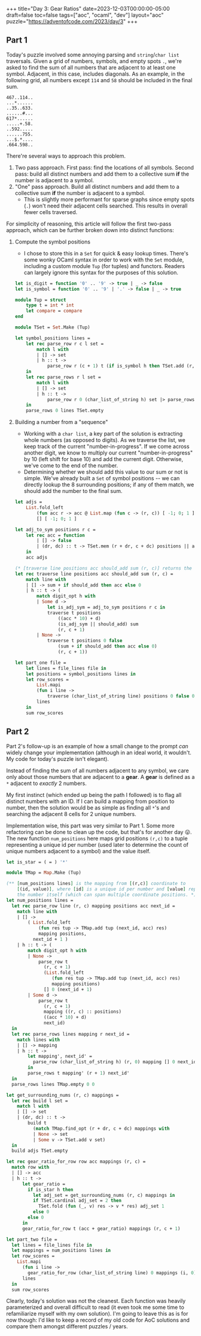 +++
title="Day 3: Gear Ratios"
date=2023-12-03T00:00:00-05:00
draft=false
toc=false
tags=["aoc", "ocaml", "dev"]
layout="aoc"
puzzle="https://adventofcode.com/2023/day/3"
+++

## Part 1

Today's puzzle involved some annoying parsing and `string`/`char list` traversals.  Given a grid of numbers, symbols, and empty spots `.`, we're asked to find the sum of all numbers that are adjacent to at least one symbol.  Adjacent, in this case, includes diagonals.  As an example, in the following grid, all numbers except `114` and `58` should be included in the final sum.

```text
467..114..
...*......
..35..633.
......#...
617*......
.....+.58.
..592.....
......755.
...$.*....
.664.598..
```

There're several ways to approach this problem.
1. Two pass approach.  First pass: find the locations of all symbols.  Second pass: build all distinct numbers and add them to a collective sum **if** the number is adjacent to a symbol.
2. "One" pass approach. Build all distinct numbers and add them to a collective sum **if** the number is adjacent to a symbol.
    - This is slightly more performant for sparse graphs since empty spots (`.`) won't need their adjacent cells searched.  This results in overall fewer cells traversed.

For simplicity of reasoning, this article will follow the first two-pass approach, which can be further broken down into distinct functions:
1. Compute the symbol positions
    - I chose to store this in a `Set` for quick & easy lookup times.  There's some wonky OCaml syntax in order to work with the `Set` module, including a custom module `Tup` (for tuples) and functors.  Readers can largely ignore this syntax for the purposes of this solution.
    ```ocaml
    let is_digit = function '0' .. '9' -> true | _ -> false
    let is_symbol = function '0' .. '9' | '.' -> false | _ -> true

    module Tup = struct
        type t = int * int
        let compare = compare
    end

    module TSet = Set.Make (Tup)

    let symbol_positions lines =
        let rec parse_row r c l set =
            match l with
            | [] -> set
            | h :: t ->
                parse_row r (c + 1) t (if is_symbol h then TSet.add (r, c) set else set)
        in
        let rec parse_rows r l set =
            match l with
            | [] -> set
            | h :: t ->
                parse_row r 0 (char_list_of_string h) set |> parse_rows (r + 1) t
        in
        parse_rows 0 lines TSet.empty
    ```

2. Building a number from a "sequence"
    - Working with a `char list`, a key part of the solution is extracting whole numbers (as opposed to digits). As we traverse the list, we keep track of the current "number-in-progress".  If we come across another digit, we know to multiply our current "number-in-progress" by 10 (left shift for base 10) and add the current digit.  Otherwise, we've come to the end of the number.
    - Determining whether we should add this value to our sum or not is simple.  We've already built a `Set` of symbol positions -- we can directly lookup the 8 surrounding positions; if any of them match, we should add the number to the final sum.

    ```ocaml
    let adjs =
        List.fold_left
            (fun acc r -> acc @ List.map (fun c -> (r, c)) [ -1; 0; 1 ])
            [] [ -1; 0; 1 ]

    let adj_to_sym positions r c =
        let rec acc = function
            | [] -> false
            | (dr, dc) :: t -> TSet.mem (r + dr, c + dc) positions || acc t
        in
        acc adjs

    (* [traverse line positions acc should_add sum (r, c)] returns the sum of all numbers in [line] given the current sum [sum] and number in progress [acc]. *)
    let rec traverse line positions acc should_add sum (r, c) =
        match line with
        | [] -> sum + if should_add then acc else 0
        | h :: t -> (
            match digit_opt h with
            | Some d ->
                let is_adj_sym = adj_to_sym positions r c in
                traverse t positions
                    ((acc * 10) + d)
                    (is_adj_sym || should_add) sum
                    (r, c + 1)
            | None ->
                traverse t positions 0 false
                    (sum + if should_add then acc else 0)
                    (r, c + 1))

    let part_one file =
        let lines = file_lines file in
        let positions = symbol_positions lines in
        let row_scores =
            List.mapi
            (fun i line ->
                traverse (char_list_of_string line) positions 0 false 0 (i, 0))
            lines
        in
        sum row_scores
    ```

## Part 2
Part 2's follow-up is an example of how a small change to the prompt _can_ widely change your implementation (although in an ideal world, it wouldn't. My code for today's puzzle isn't elegant).

Instead of finding the sum of all numbers adjacent to any symbol, we care only about those numbers that are adjacent to a **gear**.  A **gear** is defined as a `*` adjacent to _exactly_ 2 numbers.  

My first instinct (which ended up being the path I followed) is to flag all distinct numbers with an ID.  If I can build a mapping from position to number, then the solution would be as simple as finding all `*`'s and searching the adjacent 8 cells for 2 unique numbers.

Implementation wise, this part was very similar to Part 1.  Some more refactoring can be done to clean up the code, but that's for another day 😛.  The new function `num_positions` here maps grid positions `(r,c)` to a tuple representing a unique id per number (used later to determine the count of unique numbers adjacent to a symbol) and the value itself.

```ocaml
let is_star = ( = ) '*'

module TMap = Map.Make (Tup)

(** [num_positions lines] is the mapping from [(r,c)] coordinate to 
    [(id, value)], where [id] is a unique id per number and [value] represents 
    the number itself (which can span multiple coordinate positions. *)
let num_positions lines =
  let rec parse_row line (r, c) mapping positions acc next_id =
    match line with
    | [] ->
        ( List.fold_left
            (fun res tup -> TMap.add tup (next_id, acc) res)
            mapping positions,
          next_id + 1 )
    | h :: t -> (
        match digit_opt h with
        | None ->
            parse_row t
              (r, c + 1)
              (List.fold_left
                 (fun res tup -> TMap.add tup (next_id, acc) res)
                 mapping positions)
              [] 0 (next_id + 1)
        | Some d ->
            parse_row t
              (r, c + 1)
              mapping ((r, c) :: positions)
              ((acc * 10) + d)
              next_id)
  in
  let rec parse_rows lines mapping r next_id =
    match lines with
    | [] -> mapping
    | h :: t ->
        let mapping', next_id' =
          parse_row (char_list_of_string h) (r, 0) mapping [] 0 next_id
        in
        parse_rows t mapping' (r + 1) next_id'
  in
  parse_rows lines TMap.empty 0 0

let get_surrounding_nums (r, c) mappings =
  let rec build l set =
    match l with
    | [] -> set
    | (dr, dc) :: t ->
        build t
          (match TMap.find_opt (r + dr, c + dc) mappings with
          | None -> set
          | Some v -> TSet.add v set)
  in
  build adjs TSet.empty

let rec gear_ratio_for_row row acc mappings (r, c) =
  match row with
  | [] -> acc
  | h :: t ->
      let gear_ratio =
        if is_star h then
          let adj_set = get_surrounding_nums (r, c) mappings in
          if TSet.cardinal adj_set = 2 then
            TSet.fold (fun (_, v) res -> v * res) adj_set 1
          else 0
        else 0
      in
      gear_ratio_for_row t (acc + gear_ratio) mappings (r, c + 1)

let part_two file =
  let lines = file_lines file in
  let mappings = num_positions lines in
  let row_scores =
    List.mapi
      (fun i line ->
        gear_ratio_for_row (char_list_of_string line) 0 mappings (i, 0))
      lines
  in
  sum row_scores
```

Clearly, today's solution was not the cleanest. Each function was heavily parameterized and overall difficult to read (it even took me some time to refamiliarize myself with my own solution).  I'm going to leave this as is for now though: I'd like to keep a record of my old code for AoC solutions and compare them amongst different puzzles / years.
